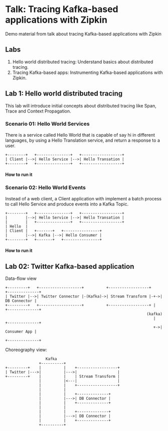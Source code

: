 # Talk: Tracing Kafka-based applications with Zipkin

Demo material from talk about tracing Kafka-based applications with Zipkin

## Labs

1. Hello world distributed tracing: Understand basics about distributed
   tracing.
2. Tracing Kafka-based apps: Instrumenting Kafka-based applications with
   Zipkin.
   
## Lab 1: Hello world distributed tracing

This lab will introduce initial concepts about distributed tracing like Span,
Trace and Context Propagation.

### Scenario 01: Hello World Services

There is a service called Hello World that is capable of say hi in different
languages, by using a Hello Translation service, and return a response to
a user.

```
+--------+   +---------------+   +------------------+
| Client |-->| Hello Service |-->| Hello Transation |
+--------+   +---------------+   +------------------+
```

#### How to run it

### Scenario 02: Hello World Events

Instead of a web client, a Client application with implement a batch process 
to call Hello Service and produce events into a Kafka Topic.


```
+--------+   +---------------+   +------------------+
|        |-->| Hello Service |-->| Hello Transation |
|        |   +---------------+   +------------------+
| Hello  |
| Client |   +-------+   +----------------+
|        |-->| Kafka |-->| Hello Consumer |
+--------+   +-------+   +----------------+
```

#### How to run it

## Lab 02: Twitter Kafka-based application

Data-flow view

```
+---------+   +-------------------+          +------------------+    +--------------+
| Twitter |-->| Twitter Connector |-(Kafka)->| Stream Transform |-+->| DB Connector |
+---------+   +-------------------+          +------------------+ |  +--------------+
                                                               (kafka)
                                                                  |  +--------------+
                                                                  +->| Consumer App |
                                                                     +--------------+
```

Choreography view:

```
                  Kafka
               +----------+
+---------+    |          |    +------------------+
| Twitter |--->|          |--->|                  |
+---------+    |          |    | Stream Transform |
               |          |<---|                  |
               |          |    +------------------+
               |          |
               |          |    +--------------+
               |          |--->| DB Connector |
               |          |    +--------------+
               |          |
               |          |    +--------------+
               |          |--->| DB Connector |
               |          |    +--------------+
               +----------+
```